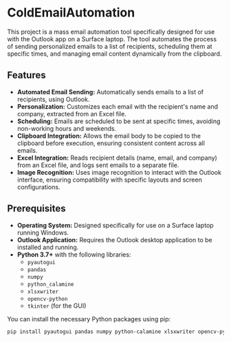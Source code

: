 # ColdEmailAutomation

This project is a mass email automation tool specifically designed for use with the Outlook app on a Surface laptop. The tool automates the process of sending personalized emails to a list of recipients, scheduling them at specific times, and managing email content dynamically from the clipboard.

## Features

- **Automated Email Sending:** Automatically sends emails to a list of recipients, using Outlook.
- **Personalization:** Customizes each email with the recipient's name and company, extracted from an Excel file.
- **Scheduling:** Emails are scheduled to be sent at specific times, avoiding non-working hours and weekends.
- **Clipboard Integration:** Allows the email body to be copied to the clipboard before execution, ensuring consistent content across all emails.
- **Excel Integration:** Reads recipient details (name, email, and company) from an Excel file, and logs sent emails to a separate file.
- **Image Recognition:** Uses image recognition to interact with the Outlook interface, ensuring compatibility with specific layouts and screen configurations.

## Prerequisites

- **Operating System:** Designed specifically for use on a Surface laptop running Windows.
- **Outlook Application:** Requires the Outlook desktop application to be installed and running.
- **Python 3.7+** with the following libraries:
  - `pyautogui`
  - `pandas`
  - `numpy`
  - `python_calamine`
  - `xlsxwriter`
  - `opencv-python`
  - `tkinter` (for the GUI)
  
You can install the necessary Python packages using pip:
```bash
pip install pyautogui pandas numpy python-calamine xlsxwriter opencv-python
